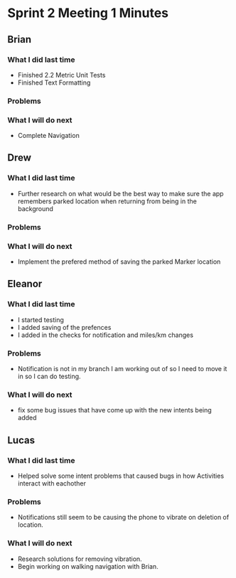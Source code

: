 # Sprint 2 Meeting 1 Minutes
## Brian
### What I did last time
* Finished 2.2 Metric Unit Tests
* Finished Text Formatting
### Problems
### What I will do next
* Complete Navigation
## Drew
### What I did last time
* Further research on what would be the best way to make sure the app remembers parked location when returning from being in the background
### Problems
### What I will do next
* Implement the prefered method of saving the parked Marker location
## Eleanor
### What I did last time
* I started testing
* I added saving of the prefences
* I added in the checks for notification and miles/km changes
### Problems
* Notification is not in my branch I am working out of so I need to move it in so I can do testing.
### What I will do next
* fix some bug issues that have come up with the new intents being added
## Lucas
### What I did last time
* Helped solve some intent problems that caused bugs in how Activities interact with eachother
### Problems
* Notifications still seem to be causing the phone to vibrate on deletion of location.
### What I will do next
* Research solutions for removing vibration.
* Begin working on walking navigation with Brian.
